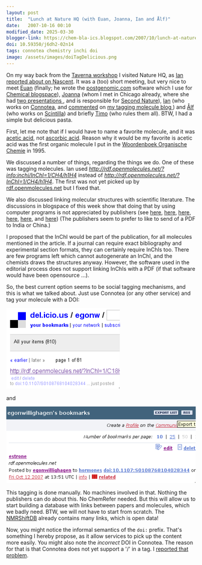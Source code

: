 ```yaml
---
layout: post
title:  "Lunch at Nature HQ (with Euan, Joanna, Ian and Ålf)"
date:   2007-10-16 00:10
modified_date: 2025-03-30
blogger-link: https://chem-bla-ics.blogspot.com/2007/10/lunch-at-nature-hq-with-euan-joanna-ian.html
doi: 10.59350/j6dh2-02n14
tags: connotea chemistry inchi doi
image: /assets/images/doiTagDelicious.png
---
```


On my way back from the [Taverna workshop](http://chem-bla-ics.blogspot.com/search/label/Taverna0710) I visited Nature HQ, as
[Ian reported about on Nascent](http://blogs.nature.com/wp/nascent/2007/10/lunch_with_egon_willighagen.html). It was a (too) short
meeting, but very nice to meet [Euan](http://network.nature.com/blogs/user/euan) (finally; he wrote the
[postgenomic.com](http://postgenomic.com/) software which I use for [Chemical blogspace](http://cb.openmolecules.net/)),
[Joanna](http://network.nature.com/blogs/user/joannascott) (whom I met in Chicago already, where she had
[two <i class="fa-solid fa-recycle fa-xs"></i>](https://chem-bla-ics.linkedchemistry.info/2007/03/26/acs-chicago-day-1.html)
[presentations <i class="fa-solid fa-recycle fa-xs"></i>](https://chem-bla-ics.linkedchemistry.info/2007/03/29/acs-chicago-day-3.html),
and is responsible for [Second Nature](http://blogs.nature.com/wp/nascent/2007/08/events_on_second_nature.html)),
[Ian](http://network.nature.com/blogs/user/U3DF456C6) (who works on [Connotea](http://connotea.org/),
and [commented](http://network.nature.com/blogs/user/U3DF456C6/2007/10/08/molecule-tagging-with-connotea) on
[my tagging molecule blog <i class="fa-solid fa-recycle fa-xs"></i>](https://chem-bla-ics.linkedchemistry.info/2007/09/19/tagging-molecules-mashup-of-connotea.html))
and [Ålf](http://network.nature.com/profile/alf) (who works on [Scintilla](http://scintilla.nature.com/)) and
briefly [Timo](http://network.nature.com/profile/timo) (who rules them all). BTW, I had a simple but delicious pasta.

First, let me note that if I would have to name a favorite molecule, and it was [acetic acid](http://en.wikipedia.org/wiki/Acetic_acid),
not [ascorbic acid](http://en.wikipedia.org/wiki/Ascorbic_acid). Reason why it would be my favorite is acetic acid was the first
organic molecule I put in the [Woordenboek Organische Chemie](http://www.woc.science.ru.nl/) in 1995.

We discussed a number of things, regarding the things we do. One of these was tagging molecules. Ian used
*http://rdf.openmolecules.net/?info:inchi/InChI=1/CH4/h1H4* instead of *http://rdf.openmolecules.net/?InChI=1/CH4/h1H4*.
The first was not yet picked up by [rdf.openmolecules.net](http://rdf.openmolecules.net/) but I fixed that.

We also discussed linking molecular structures with scientific literature. The discussions in blogspace of this week
show that doing that by using computer programs is not appreciated by publishers (see
[here](http://www.chemspider.com/blog/?p=204),
[here](http://wwmm.ch.cam.ac.uk/blogs/murrayrust/?p=684),
[here](http://wwmm.ch.cam.ac.uk/blogs/murrayrust/?p=702),
[here](http://wwmm.ch.cam.ac.uk/blogs/murrayrust/?p=697),
[here](http://www.chemspider.com/open-chemistry-web/?p=4), and
[here](http://wwmm.ch.cam.ac.uk/blogs/murrayrust/?p=691))
(The publishers seem to prefer to like to send of a PDF to India or China.)

I proposed that the InChI would be part of the publication, for all molecules mentioned in the article. If a
journal can require exact bibliography and experimental section formats, they can certainly require InChIs too.
There are few programs left which cannot autogenerate an InChI, and the chemists draws the structures anyway.
However, the software used in the editorial process does not support linking InChIs with a PDF (if that software
would have been opensource ...).

So, the best current option seems to be social tagging mechanisms, and this is what we talked about. Just use
Connotea (or any other service) and tag your molecule with a DOI:

![](/assets/images/doiTagDelicious.png)

and

![](/assets/images/connoteaTagDelicious1.png)

This tagging is done manually. No machines involved in that. Nothing the publishers can do about this. No ChemRefer needed.
But this will allow us to start building a database with links between papers and molecules, which we badly need. BTW, we will
not have to start from scratch. The [NMRShiftDB](http://www.nmrshiftdb.org/) already contains many links, which is open data!

Now, you might notice the informal semantics of the `doi:` prefix. That's something I hereby propose, as it allow
services to pick up the content more easily. You might also note the *incorrect* DOI in Connotea. The reason for
that is that Connotea does not yet support a '/' in a tag. I
[reported that problem](http://sourceforge.net/tracker/index.php?func=detail&aid=1814491&group_id=133040&atid=726030).
